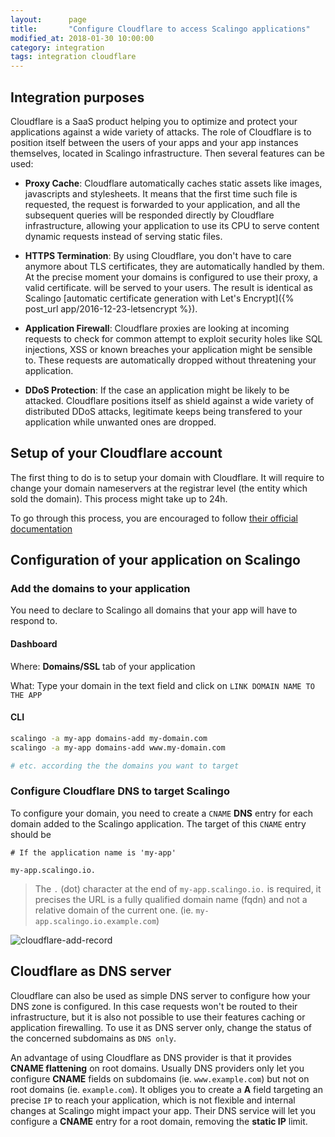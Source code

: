 ```yaml
---
layout:      page
title:       "Configure Cloudflare to access Scalingo applications"
modified_at: 2018-01-30 10:00:00
category: integration
tags: integration cloudflare
---
```


## Integration purposes

Cloudflare is a SaaS product helping you to optimize and protect your
applications against a wide variety of attacks. The role of Cloudflare is to
position itself between the users of your apps and your app instances
themselves, located in Scalingo infrastructure. Then several features can be
used:

* **Proxy Cache**: Cloudflare automatically caches static assets like images,
  javascripts and stylesheets. It means that the first time such file is
  requested, the request is forwarded to your application, and all the
  subsequent queries will be responded directly by Cloudflare infrastructure,
  allowing your application to use its CPU to serve content dynamic requests
  instead of serving static files.

* **HTTPS Termination**: By using Cloudflare, you don't have to care anymore about
  TLS certificates, they are automatically handled by them. At the precise
  moment your domains is configured to use their proxy, a valid certificate.
  will be served to your users. The result is identical as Scalingo [automatic
  certificate generation with Let's Encrypt]({% post_url app/2016-12-23-letsencrypt %}).

* **Application Firewall**: Cloudflare proxies are looking at incoming requests
  to check for common attempt to exploit security holes like SQL injections,
  XSS or known breaches your application might be sensible to. These requests
  are automatically dropped without threatening your application.

* **DDoS Protection**: If the case an application might be likely to be
  attacked.  Cloudflare positions itself as shield against a wide variety of
  distributed DDoS attacks, legitimate keeps being transfered to your
  application while unwanted ones are dropped.

## Setup of your Cloudflare account

The first thing to do is to setup your domain with Cloudflare. It will require
to change your domain nameservers at the registrar level (the entity which sold
the domain). This process might take up to 24h.

To go through this process, you are encouraged to follow [their official
documentation](https://support.cloudflare.com/hc/en-us/articles/201720164-Step-2-Create-a-Cloudflare-account-and-add-a-website)

## Configuration of your application on Scalingo

### Add the domains to your application

You need to declare to Scalingo all domains that your app will have to respond to.

#### Dashboard

Where: **Domains/SSL** tab of your application

What: Type your domain in the text field and click on `LINK DOMAIN NAME TO THE APP`

#### CLI

```bash
scalingo -a my-app domains-add my-domain.com
scalingo -a my-app domains-add www.my-domain.com

# etc. according the the domains you want to target
```

### Configure Cloudflare DNS to target Scalingo

To configure your domain, you need to create a `CNAME` **DNS** entry for each domain
added to the Scalingo application. The target of this `CNAME` entry should be

```
# If the application name is 'my-app'

my-app.scalingo.io.
```

> The `.` (dot) character at the end of `my-app.scalingo.io.` is required, it
> precises the URL is a fully qualified domain name (fqdn) and not a relative
> domain of the current one. (ie. `my-app.scalingo.io.example.com`)

![cloudflare-add-record](http://cdn.scalingo.com/documentation/integrations/cloudflare-create-record-02.png)

## Cloudflare as DNS server

Cloudflare can also be used as simple DNS server to configure how your DNS zone
is configured. In this case requests won't be routed to their infrastructure,
but it is also not possible to use their features caching or application
firewalling. To use it as DNS server only, change the status of the concerned
subdomains as `DNS only`.

An advantage of using Cloudflare as DNS provider is that it provides **CNAME
flattening** on root domains. Usually DNS providers only let you configure
**CNAME** fields on subdomains (ie. `www.example.com`) but not on root domains
(ie. `example.com`). It obliges you to create a **A** field targeting an
precise `IP` to reach your application, which is not flexible and internal
changes at Scalingo might impact your app.  Their DNS service will let you
configure a **CNAME** entry for a root domain, removing the **static IP**
limit.


